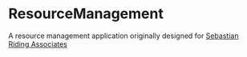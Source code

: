 # ResourceManagement
A resource management application originally designed for [Sebastian Riding Associates](http://sebastianriding.org/ "Sebastian Riding Associates")
